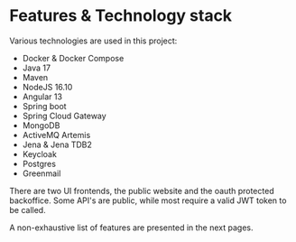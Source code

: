 # Features & Technology stack

Various technologies are used in this project:

- Docker & Docker Compose
- Java 17
- Maven
- NodeJS 16.10
- Angular 13
- Spring boot
- Spring Cloud Gateway
- MongoDB
- ActiveMQ Artemis
- Jena & Jena TDB2
- Keycloak
- Postgres
- Greenmail

There are two UI frontends, the public website and the oauth protected backoffice. 
Some API's are public, while most require a valid JWT token to be called.

A non-exhaustive list of features are presented in the next pages.